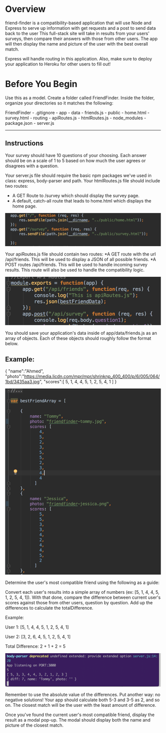 # Overview
friend-finder is a compatibility-based application that will use Node and Express to serve up information with get requests and a post to send data back to the user This full-stack site will take in results from your users' surveys, then compare their answers with those from other users. The app will then display the name and picture of the user with the best overall match. 

Express will handle routing in this application. Also, make sure to deploy your application to Heroku for other users to fill out!

# Before You Begin
Use this as a model.
Create a folder called FriendFinder. Inside the folder, organize your directories so it matches the following:

  FriendFinder
    - .gitignore
    - app
      - data
        - friends.js
      - public
        - home.html
        - survey.html
      - routing
        - apiRoutes.js
        - htmlRoutes.js
    - node_modules
    - package.json
    - server.js


------------------------------------------------------------------------------------------------------------------------------
## Instructions

Your survey should have 10 questions of your choosing. Each answer should be on a scale of 1 to 5 based on how much the user agrees or disagrees with a question.

Your server.js file should require the basic npm packages we've used in class: express, body-parser and path.
Your htmlRoutes.js file should include two routes:

* A GET Route to /survey which should display the survey page.
* A default, catch-all route that leads to home.html which displays the home page. 

![routes for app](public/assets/images/routes.png)

Your apiRoutes.js file should contain two routes:
*A GET route with the url /api/friends. This will be used to display a JSON of all possible friends.
*A POST routes /api/friends. This will be used to handle incoming survey results. This route will also be used to handle the compatibility logic. 

![api routes for app](public/assets/images/appget_post.png)

You should save your application's data inside of app/data/friends.js as an array of objects. Each of these objects should roughly follow the format below.

## Example:
{
  "name":"Ahmed",
  "photo":"https://media.licdn.com/mpr/mpr/shrinknp_400_400/p/6/005/064/1bd/3435aa3.jpg",
  "scores":[
      5,
      1,
      4,
      4,
      5,
      1,
      2,
      5,
      4,
      1
    ]
}


![friend data array](public/assets/images/friendfinder-data.png)


Determine the user's most compatible friend using the following as a guide:

Convert each user's results into a simple array of numbers (ex: [5, 1, 4, 4, 5, 1, 2, 5, 4, 1]).
With that done, compare the difference between current user's scores against those from other users, question by question. Add up the differences to calculate the totalDifference.

Example: 

User 1: [5, 1, 4, 4, 5, 1, 2, 5, 4, 1]

User 2: [3, 2, 6, 4, 5, 1, 2, 5, 4, 1]

Total Difference: 2 + 1 + 2 = 5

![number array and diff](public/assets/images/ffnumberarray_diff.png)

Remember to use the absolute value of the differences. Put another way: no negative solutions! Your app should calculate both 5-3 and 3-5 as 2, and so on. 
The closest match will be the user with the least amount of difference.

Once you've found the current user's most compatible friend, display the result as a modal pop-up.
The modal should display both the name and picture of the closest match. 




